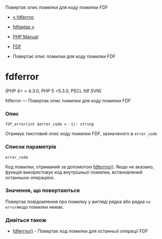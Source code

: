 Повертає опис помилки для коду помилки FDF

-   [« fdferrno](function.fdf-errno.html)
    
-   [fdfgetap »](function.fdf-get-ap.html)
    
-   [PHP Manual](index.html)
    
-   [FDF](ref.fdf.html)
    
-   Повертає опис помилки для коду помилки FDF
    

# fdferror

(PHP 4> = 4.3.0, PHP 5 <5.3.0, PECL fdf SVN)

fdferror — Повертає опис помилки для коду помилки FDF

### Опис

```methodsynopsis
fdf_error(int $error_code = -1): string
```

Отримує текстовий опис коду помилки FDF, зазначеного в `error_code`

### Список параметрів

`error_code`

Код помилки, отриманий за допомогою [fdferrno()](function.fdf-errno.html). Якщо не вказано, функція використовує код внутрішньої помилки, встановлений останньою операцією.

### Значення, що повертаються

Повертає повідомлення про помилку у вигляді рядка або рядка `no error`якщо помилки немає.

### Дивіться також

-   [fdferrno()](function.fdf-errno.html) - Повертає код помилки для останньої операції FDF